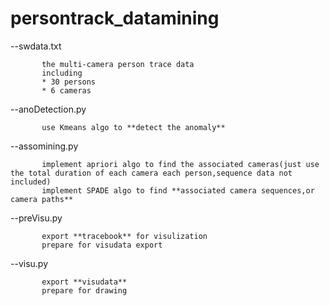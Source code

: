 # persontrack_datamining  


--swdata.txt  

           the multi-camera person trace data   
           including   
           * 30 persons   
           * 6 cameras     

--anoDetection.py  
         
           use Kmeans algo to **detect the anomaly**  
           
--assomining.py  
 
           implement apriori algo to find the associated cameras(just use the total duration of each camera each person,sequence data not included)  
           implement SPADE algo to find **associated camera sequences,or camera paths**  
           
--preVisu.py   
 
           export **tracebook** for visulization   
           prepare for visudata export  
              
             
--visu.py  
 
           export **visudata** 
           prepare for drawing
